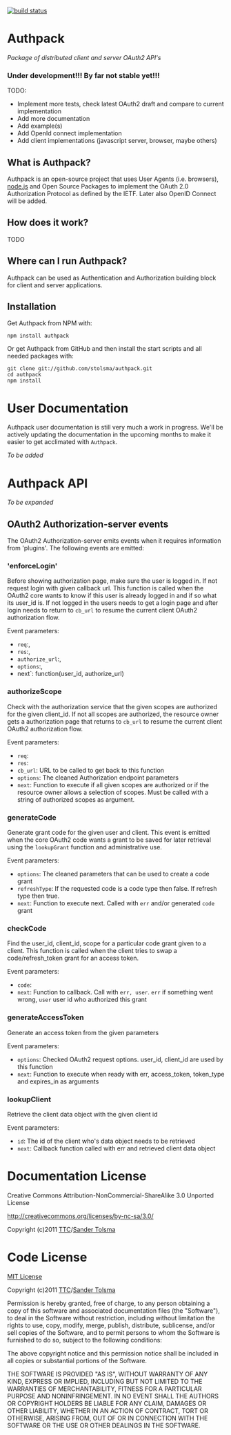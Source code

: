 [![build status](https://secure.travis-ci.org/stolsma/authpack.png)](http://travis-ci.org/stolsma/authpack)
# Authpack

*Package of distributed client and server OAuth2 API's*

### Under development!!! By far not stable yet!!!

TODO:

  - Implement more tests, check latest OAuth2 draft and compare to current implementation 
  - Add more documentation
  - Add example(s)
  - Add OpenId connect implementation
  - Add client implementations (javascript server, browser, maybe others)

## What is Authpack?

Authpack is an open-source project that uses User Agents (i.e. browsers), [node.js](http://nodejs.org) and Open Source Packages to implement the OAuth 2.0 Authorization Protocol as defined by the IETF. Later also OpenID Connect will be added.  

## How does it work?

TODO

## Where can I run Authpack?

Authpack can be used as Authentication and Authorization building block for client and server applications. 

## Installation

Get Authpack from NPM with:

````
npm install authpack
````

Or get Authpack from GitHub and then install the start scripts and all needed packages with:

````
git clone git://github.com/stolsma/authpack.git
cd authpack
npm install
````

# User Documentation

Authpack user documentation is still very much a work in progress. We'll be actively updating the documentation in the upcoming months to make it easier to get acclimated with `Authpack`.

*To be added*

# Authpack API

*To be expanded*

## OAuth2 Authorization-server events

The OAuth2 Authorization-server emits events when it requires information from 'plugins'. The following events are emitted:

### 'enforceLogin'

Before showing authorization page, make sure the user is logged in. If not request login with given callback url.
This function is called when the OAuth2 core wants to know if this user is already logged in and if so what its
user_id is. If not logged in the users needs to get a login page and after login needs to return to `cb_url` to
resume the current client OAuth2 authorization flow.

Event parameters:

  * `req`:,
  * `res`:,
  * `authorize_url`:,
  * `options`:,
  *  next`: function(user_id, authorize_url)

### authorizeScope

Check with the authorization service that the given scopes are authorized for the given client_id. If not all scopes are authorized,
the resource owner gets a authorization page that returns to `cb_url` to resume the current client OAuth2 authorization flow.

Event parameters:

  * `req`:
  * `res`:
  * `cb_url`: URL to be called to get back to this function
  * `options`: The cleaned Authorization endpoint parameters
  * `next`: Function to execute if all given scopes are authorized or if the resource owner allows a selection of scopes. Must be called with a string of authorized scopes as argument.  

### generateCode

Generate grant code for the given user and client. This event is emitted when the core OAuth2 code wants a grant to be saved for later retrieval using the `lookupGrant` function and administrative use.

Event parameters:

  * `options`: The cleaned parameters that can be used to create a code grant
  * `refreshType`: If the requested code is a code type then false. If refresh type then true.
  * `next`: Function to execute next. Called with `err` and/or generated `code` grant

### checkCode

Find the user_id, client_id, scope for a particular code grant given to a client.
This function is called when the client tries to swap a code/refresh_token grant for an access token. 

Event parameters:

 * `code`:
 * `next`: Function to callback. Call with `err, user`. `err` if something went wrong, `user` user id who authorized this grant 

### generateAccessToken

Generate an access token from the given parameters

Event parameters:

  * `options`: Checked OAuth2 request options. user_id, client_id are used by this function
  * `next`: Function to execute when ready with err, access_token, token_type and expires_in as arguments  

### lookupClient

Retrieve the client data object with the given client id

Event parameters:

 * `id`: The id of the client who's data object needs to be retrieved
 * `next`: Callback function called with err and retrieved client data object
 


Documentation License
=====================

Creative Commons Attribution-NonCommercial-ShareAlike 3.0 Unported License

http://creativecommons.org/licenses/by-nc-sa/3.0/

Copyright (c)2011 [TTC](http://www.tolsma.net)/[Sander Tolsma](http://sander.tolsma.net/)


Code License
============

[MIT License](http://www.opensource.org/licenses/mit-license.php)

Copyright (c)2011 [TTC](http://www.tolsma.net)/[Sander Tolsma](http://sander.tolsma.net/)

Permission is hereby granted, free of charge, to any person obtaining a copy
of this software and associated documentation files (the "Software"), to deal
in the Software without restriction, including without limitation the rights
to use, copy, modify, merge, publish, distribute, sublicense, and/or sell
copies of the Software, and to permit persons to whom the Software is
furnished to do so, subject to the following conditions:

The above copyright notice and this permission notice shall be included in
all copies or substantial portions of the Software.

THE SOFTWARE IS PROVIDED "AS IS", WITHOUT WARRANTY OF ANY KIND, EXPRESS OR
IMPLIED, INCLUDING BUT NOT LIMITED TO THE WARRANTIES OF MERCHANTABILITY,
FITNESS FOR A PARTICULAR PURPOSE AND NONINFRINGEMENT. IN NO EVENT SHALL THE
AUTHORS OR COPYRIGHT HOLDERS BE LIABLE FOR ANY CLAIM, DAMAGES OR OTHER
LIABILITY, WHETHER IN AN ACTION OF CONTRACT, TORT OR OTHERWISE, ARISING FROM,
OUT OF OR IN CONNECTION WITH THE SOFTWARE OR THE USE OR OTHER DEALINGS IN
THE SOFTWARE.
